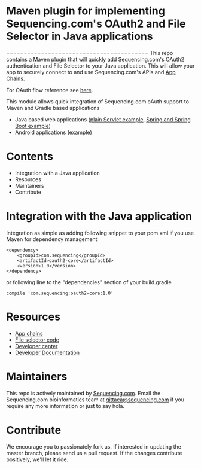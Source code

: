 # Maven plugin for implementing Sequencing.com's OAuth2 and File Selector in Java applications

=========================================
This repo contains a Maven plugin that will quickly add Sequencing.com's OAuth2 authentication and File Selector to your Java application. This will allow your app to securely connect to and use Sequencing.com's APIs and [App Chains](https://sequencing.com/app-chains/). 

For OAuth flow reference see [here](https://github.com/SequencingDOTcom/OAuth2-code-with-demo).

This module allows quick integration of Sequencing.com oAuth support to Maven and Gradle based applications
* Java based web applications ([plain Servlet example](https://github.com/SequencingDOTcom/OAuth2-code-with-demo/tree/master/java-servlet), [Spring and Spring Boot example](https://github.com/SequencingDOTcom/OAuth2-code-with-demo/tree/master/java-spring))
* Android applications ([example](https://github.com/SequencingDOTcom/OAuth2-code-with-demo/tree/master/android))

Contents
=========================================
* Integration with a Java application
* Resources
* Maintainers
* Contribute

Integration with the Java application
======================================

Integration as simple as adding following snippet to your pom.xml if you use Maven for dependency management

```
<dependency>
	<groupId>com.sequencing</groupId>
	<artifactId>oauth2-core</artifactId>
	<version>1.0</version>
</dependency>
```

or following line to the "dependencies" section of your build.gradle

```
compile 'com.sequencing:oauth2-core:1.0'
```

Resources
======================================
* [App chains](https://sequencing.com/app-chains)
* [File selector code](https://github.com/SequencingDOTcom/File-Selector-code)
* [Developer center](https://sequencing.com/developer-center)
* [Developer Documentation](https://sequencing.com/developer-documentation/)

Maintainers
======================================
This repo is actively maintained by [Sequencing.com](https://sequencing.com/). Email the Sequencing.com bioinformatics team at gittaca@sequencing.com if you require any more information or just to say hola.

Contribute
======================================
We encourage you to passionately fork us. If interested in updating the master branch, please send us a pull request. If the changes contribute positively, we'll let it ride.
